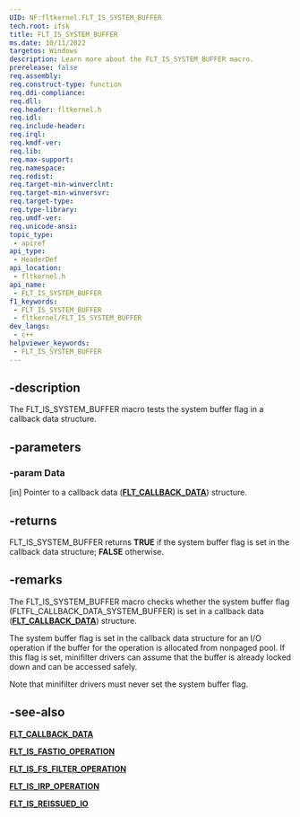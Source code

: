 ```yaml
---
UID: NF:fltkernel.FLT_IS_SYSTEM_BUFFER
tech.root: ifsk
title: FLT_IS_SYSTEM_BUFFER
ms.date: 10/11/2022
targetos: Windows
description: Learn more about the FLT_IS_SYSTEM_BUFFER macro.
prerelease: false
req.assembly: 
req.construct-type: function
req.ddi-compliance: 
req.dll: 
req.header: fltkernel.h
req.idl: 
req.include-header: 
req.irql: 
req.kmdf-ver: 
req.lib: 
req.max-support: 
req.namespace: 
req.redist: 
req.target-min-winverclnt: 
req.target-min-winversvr: 
req.target-type: 
req.type-library: 
req.umdf-ver: 
req.unicode-ansi: 
topic_type:
 - apiref
api_type:
 - HeaderDef
api_location:
 - fltkernel.h
api_name:
 - FLT_IS_SYSTEM_BUFFER
f1_keywords:
 - FLT_IS_SYSTEM_BUFFER
 - fltkernel/FLT_IS_SYSTEM_BUFFER
dev_langs:
 - c++
helpviewer_keywords:
 - FLT_IS_SYSTEM_BUFFER
---
```


## -description

The FLT\_IS\_SYSTEM\_BUFFER macro tests the system buffer flag in a callback data structure.

## -parameters

### -param Data

[in] Pointer to a callback data ([**FLT\_CALLBACK\_DATA**](ns-fltkernel-_flt_callback_data.md)) structure.

## -returns

FLT\_IS\_SYSTEM\_BUFFER returns **TRUE** if the system buffer flag is set in the callback data structure; **FALSE** otherwise.

## -remarks

The FLT\_IS\_SYSTEM\_BUFFER macro checks whether the system buffer flag (FLTFL\_CALLBACK\_DATA\_SYSTEM\_BUFFER) is set in a callback data ([**FLT\_CALLBACK\_DATA**](ns-fltkernel-_flt_callback_data.md)) structure.

The system buffer flag is set in the callback data structure for an I/O operation if the buffer for the operation is allocated from nonpaged pool. If this flag is set, minifilter drivers can assume that the buffer is already locked down and can be accessed safely.

Note that minifilter drivers must never set the system buffer flag.

## -see-also

[**FLT\_CALLBACK\_DATA**](ns-fltkernel-_flt_callback_data.md)

[**FLT\_IS\_FASTIO\_OPERATION**](nf-fltkernel-flt_is_fastio_operation.md)

[**FLT\_IS\_FS\_FILTER\_OPERATION**](nf-fltkernel-flt_is_fs_filter_operation.md)

[**FLT\_IS\_IRP\_OPERATION**](nf-fltkernel-flt_is_irp_operation.md)

[**FLT\_IS\_REISSUED\_IO**](nf-fltkernel-flt_is_reissued_io.md)
